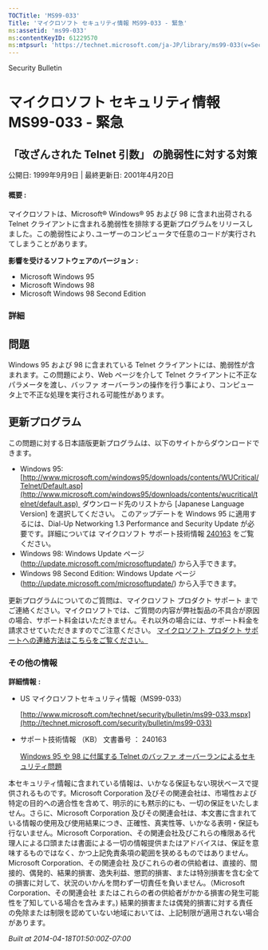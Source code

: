 ```yaml
---
TOCTitle: 'MS99-033'
Title: 'マイクロソフト セキュリティ情報 MS99-033 - 緊急'
ms:assetid: 'ms99-033'
ms:contentKeyID: 61229570
ms:mtpsurl: 'https://technet.microsoft.com/ja-JP/library/ms99-033(v=Security.10)'
---
```


Security Bulletin

マイクロソフト セキュリティ情報 MS99-033 - 緊急
===============================================

「改ざんされた Telnet 引数」 の脆弱性に対する対策
-------------------------------------------------

公開日: 1999年9月9日 | 最終更新日: 2001年4月20日

#### 概要 :

マイクロソフトは、Microsoft® Windows® 95 および 98 に含まれ出荷される Telnet クライアントに含まれる脆弱性を排除する更新プログラムをリリースしました。この脆弱性により､ユーザーのコンピュータで任意のコードが実行されてしまうことがあります。

**影響を受けるソフトウェアのバージョン** **:**

-   Microsoft Windows 95
-   Microsoft Windows 98
-   Microsoft Windows 98 Second Edition

### 詳細

問題
----


Windows 95 および 98 に含まれている Telnet クライアントには、脆弱性が含まれます。この問題により、Web ページを介して Telnet クライアントに不正なパラメータを渡し、バッファ オーバーランの操作を行う事により、コンピュータ上で不正な処理を実行される可能性があります。

更新プログラム
--------------


この問題に対する日本語版更新プログラムは、以下のサイトからダウンロードできます。

-   Windows 95:
    [http://www.microsoft.com/windows95/downloads/contents/WUCritical/Telnet/Default.asp](http://www.microsoft.com/windows95/downloads/contents/wucritical/telnet/default.asp) 
    ダウンロード先のリストから \[Japanese Language Version\] を選択してください。
    このアップデートを Windows 95 に適用するには、Dial-Up Networking 1.3 Performance and Security Update が必要です。詳細については マイクロソフト サポート技術情報 [240163](http://support.microsoft.com/kb/240163) をご覧ください。
-   Windows 98:
    Windows Update ページ (<http://update.microsoft.com/microsoftupdate/>) から入手できます。
-   Windows 98 Second Edition:
    Windows Update ページ (<http://update.microsoft.com/microsoftupdate/>) から入手できます。

更新プログラムについてのご質問は、マイクロソフト プロダクト サポート までご連絡ください。マイクロソフトでは、ご質問の内容が弊社製品の不具合が原因の場合、サポート料金はいただきません。それ以外の場合には、サポート料金を請求させていただきますのでご注意ください。
[マイクロソフト プロダクト サポートへの連絡方法はこちらをご覧ください。](http://www.microsoft.com/japan/security/support/patchqa.mspx)

### その他の情報

**詳細情報** **:**

-   US マイクロソフトセキュリティ情報（MS99-033）

    [http://www.microsoft.com/technet/security/bulletin/ms99-033.mspx](http://technet.microsoft.com/security/bulletin/ms99-033)
-   サポート技術情報 （KB） 文書番号 ： 240163

    [Windows 95 や 98 に付属する Telnet のバッファ オーバーランによるセキュリティ問題](http://support.microsoft.com/kb/240163)

本セキュリティ情報に含まれている情報は、いかなる保証もない現状ベースで提供されるものです。Microsoft Corporation 及びその関連会社は、市場性および特定の目的への適合性を含めて、明示的にも黙示的にも、一切の保証をいたしません。さらに、Microsoft Corporation 及びその関連会社は、本文書に含まれている情報の使用及び使用結果につき、正確性、真実性等、いかなる表明・保証も行ないません。Microsoft Corporation、その関連会社及びこれらの権限ある代理人による口頭または書面による一切の情報提供またはアドバイスは、保証を意味するものではなく、かつ上記免責条項の範囲を狭めるものではありません。Microsoft Corporation、その関連会社 及びこれらの者の供給者は、直接的、間接的、偶発的、結果的損害、逸失利益、懲罰的損害、または特別損害を含む全ての損害に対して、状況のいかんを問わず一切責任を負いません。（Microsoft Corporation、その関連会社 またはこれらの者の供給者がかかる損害の発生可能性を了知している場合を含みます。) 結果的損害または偶発的損害に対する責任の免除または制限を認めていない地域においては、上記制限が適用されない場合があります。

*Built at 2014-04-18T01:50:00Z-07:00*
